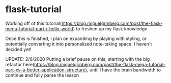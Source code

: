 # flask-tutorial
Working off of this tutorial(https://blog.miguelgrinberg.com/post/the-flask-mega-tutorial-part-i-hello-world) to freshen up my flask knowledge

Once this is finished, I plan on expanding by playing with styling, or potentially converting it into personalized note-taking space. I haven't decided yet!

UPDATE:
2/6/2020
Putting a brief pause on this, starting with the big refactor here(https://blog.miguelgrinberg.com/post/the-flask-mega-tutorial-part-xv-a-better-application-structure), until I have the brain bandwidth to continue and fully parse the lesson
